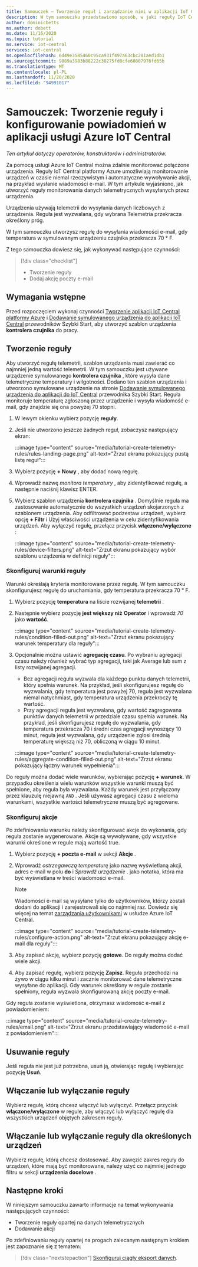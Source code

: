 ```yaml
---
title: Samouczek — Tworzenie reguł i zarządzanie nimi w aplikacji IoT Central platformy Azure
description: W tym samouczku przedstawiono sposób, w jaki reguły IoT Central platformy Azure umożliwiają monitorowanie urządzeń w czasie niemal rzeczywistym oraz automatyczne wywoływanie akcji, takich jak wysyłanie wiadomości e-mail, gdy reguła jest wyzwalana.
author: dominicbetts
ms.author: dobett
ms.date: 11/16/2020
ms.topic: tutorial
ms.service: iot-central
services: iot-central
ms.openlocfilehash: 6d49e3585460c95ca931f497a63cbc281aed1db1
ms.sourcegitcommit: 9889a3983b88222c30275fd0cfe60807976fd65b
ms.translationtype: MT
ms.contentlocale: pl-PL
ms.lasthandoff: 11/20/2020
ms.locfileid: "94991017"
---
```

# <a name="tutorial-create-a-rule-and-set-up-notifications-in-your-azure-iot-central-application"></a>Samouczek: Tworzenie reguły i konfigurowanie powiadomień w aplikacji usługi Azure IoT Central

*Ten artykuł dotyczy operatorów, konstruktorów i administratorów.*

Za pomocą usługi Azure IoT Central można zdalnie monitorować połączone urządzenia. Reguły IoT Central platformy Azure umożliwiają monitorowanie urządzeń w czasie niemal rzeczywistym i automatyczne wywoływanie akcji, na przykład wysłanie wiadomości e-mail. W tym artykule wyjaśniono, jak utworzyć reguły monitorowania danych telemetrycznych wysyłanych przez urządzenia.

Urządzenia używają telemetrii do wysyłania danych liczbowych z urządzenia. Reguła jest wyzwalana, gdy wybrana Telemetria przekracza określony próg.

W tym samouczku utworzysz regułę do wysyłania wiadomości e-mail, gdy temperatura w symulowanym urządzeniu czujnika przekracza 70 &deg; F.

Z tego samouczka dowiesz się, jak wykonywać następujące czynności:

> [!div class="checklist"]
>
> * Tworzenie reguły
> * Dodaj akcję poczty e-mail

## <a name="prerequisites"></a>Wymagania wstępne

Przed rozpoczęciem wykonaj czynności [Tworzenie aplikacji IoT Central platformy Azure](./quick-deploy-iot-central.md) i [Dodawanie symulowanego urządzenia do aplikacji IoT Central](./quick-create-simulated-device.md) przewodników Szybki Start, aby utworzyć szablon urządzenia **kontrolera czujnika** do pracy.

## <a name="create-a-rule"></a>Tworzenie reguły

Aby utworzyć regułę telemetrii, szablon urządzenia musi zawierać co najmniej jedną wartość telemetrii. W tym samouczku jest używane urządzenie symulowanego **kontrolera czujnika** , które wysyła dane telemetryczne temperatury i wilgotności. Dodano ten szablon urządzenia i utworzono symulowane urządzenie na stronie [Dodawanie symulowanego urządzenia do aplikacji do IoT Central](./quick-create-simulated-device.md) przewodnika Szybki Start. Reguła monitoruje temperaturę zgłoszoną przez urządzenie i wysyła wiadomość e-mail, gdy znajdzie się ona powyżej 70 stopni.

1. W lewym okienku wybierz pozycję **reguły**.

1. Jeśli nie utworzono jeszcze żadnych reguł, zobaczysz następujący ekran:

    :::image type="content" source="media/tutorial-create-telemetry-rules/rules-landing-page.png" alt-text="Zrzut ekranu pokazujący pustą listę reguł":::

1. Wybierz pozycję **+ Nowy** , aby dodać nową regułę.

1. Wprowadź nazwę _monitora temperatury_ , aby zidentyfikować regułę, a następnie naciśnij klawisz ENTER.

1. Wybierz szablon urządzenia **kontrolera czujnika** . Domyślnie reguła ma zastosowanie automatycznie do wszystkich urządzeń skojarzonych z szablonem urządzenia. Aby odfiltrować podzestaw urządzeń, wybierz opcję **+ Filtr** i Użyj właściwości urządzenia w celu zidentyfikowania urządzeń. Aby wyłączyć regułę, przełącz przycisk **włączone/wyłączone** :

    :::image type="content" source="media/tutorial-create-telemetry-rules/device-filters.png" alt-text="Zrzut ekranu pokazujący wybór szablonu urządzenia w definicji reguły":::

### <a name="configure-the-rule-conditions"></a>Skonfiguruj warunki reguły

Warunki określają kryteria monitorowane przez regułę. W tym samouczku skonfigurujesz regułę do uruchamiania, gdy temperatura przekracza 70 &deg; F.

1. Wybierz pozycję **temperatura** na liście rozwijanej **telemetrii** .

1. Następnie wybierz pozycję **jest większy niż** **Operator** i wprowadź _70_ jako **wartość**.

    :::image type="content" source="media/tutorial-create-telemetry-rules/condition-filled-out.png" alt-text="Zrzut ekranu pokazujący warunek temperatury dla reguły":::

1. Opcjonalnie można ustawić **agregację czasu**. Po wybraniu agregacji czasu należy również wybrać typ agregacji, taki jak Average lub sum z listy rozwijanej agregacji.

    * Bez agregacji reguła wyzwala dla każdego punktu danych telemetrii, który spełnia warunek. Na przykład, jeśli skonfigurujesz regułę do wyzwalania, gdy temperatura jest powyżej 70, reguła jest wyzwalana niemal natychmiast, gdy temperatura urządzenia przekroczy tę wartość.
    * Przy agregacji reguła jest wyzwalana, gdy wartość zagregowana punktów danych telemetrii w przedziale czasu spełnia warunek. Na przykład, jeśli skonfigurujesz regułę do wyzwalania, gdy temperatura przekracza 70 i średni czas agregacji wynoszący 10 minut, reguła jest wyzwalana, gdy urządzenie zgłosi średnią temperaturę większą niż 70, obliczoną w ciągu 10 minut.

    :::image type="content" source="media/tutorial-create-telemetry-rules/aggregate-condition-filled-out.png" alt-text="Zrzut ekranu pokazujący łączny warunek wypełnienia":::

Do reguły można dodać wiele warunków, wybierając pozycję **+ warunek**. W przypadku określenia wielu warunków wszystkie warunki muszą być spełnione, aby reguła była wyzwalana. Każdy warunek jest przyłączony przez klauzulę niejawną `AND` . Jeśli używasz agregacji czasu z wieloma warunkami, wszystkie wartości telemetryczne muszą być agregowane.

### <a name="configure-actions"></a>Skonfiguruj akcje

Po zdefiniowaniu warunku należy skonfigurować akcje do wykonania, gdy reguła zostanie wygenerowane. Akcje są wywoływane, gdy wszystkie warunki określone w regule mają wartość true.

1. Wybierz pozycję **+ poczta e-mail** w sekcji **Akcje** .

1. Wprowadź _ostrzegawczą temperaturę_ jako nazwę wyświetlaną akcji, adres e-mail w polu **do** i _Sprawdź urządzenie_ . jako notatka, która ma być wyświetlana w treści wiadomości e-mail.

    > [!NOTE]
    > Wiadomości e-mail są wysyłane tylko do użytkowników, którzy zostali dodani do aplikacji i zarejestrowali się co najmniej raz. Dowiedz się więcej na temat [zarządzania użytkownikami](howto-administer.md) w usłudze Azure IoT Central.

    :::image type="content" source="media/tutorial-create-telemetry-rules/configure-action.png" alt-text="Zrzut ekranu pokazujący akcję e-mail dla reguły":::

1. Aby zapisać akcję, wybierz pozycję **gotowe**. Do reguły można dodać wiele akcji.

1. Aby zapisać regułę, wybierz pozycję **Zapisz**. Reguła przechodzi na żywo w ciągu kilku minut i zacznie monitorować dane telemetryczne wysyłane do aplikacji. Gdy warunek określony w regule zostanie spełniony, reguła wyzwala skonfigurowaną akcję poczty e-mail.

Gdy reguła zostanie wyświetlona, otrzymasz wiadomość e-mail z powiadomieniem:

:::image type="content" source="media/tutorial-create-telemetry-rules/email.png" alt-text="Zrzut ekranu przedstawiający wiadomość e-mail z powiadomieniem":::

## <a name="delete-a-rule"></a>Usuwanie reguły

Jeśli reguła nie jest już potrzebna, usuń ją, otwierając regułę i wybierając pozycję **Usuń**.

## <a name="enable-or-disable-a-rule"></a>Włączanie lub wyłączanie reguły

Wybierz regułę, którą chcesz włączyć lub wyłączyć. Przełącz przycisk **włączone/wyłączone** w regule, aby włączyć lub wyłączyć regułę dla wszystkich urządzeń objętych zakresem reguły.

## <a name="enable-or-disable-a-rule-for-specific-devices"></a>Włączanie lub wyłączanie reguły dla określonych urządzeń

Wybierz regułę, którą chcesz dostosować. Aby zawęzić zakres reguły do urządzeń, które mają być monitorowane, należy użyć co najmniej jednego filtru w sekcji **urządzenia docelowe** .

## <a name="next-steps"></a>Następne kroki

W niniejszym samouczku zawarto informacje na temat wykonywania następujących czynności:

* Tworzenie reguły opartej na danych telemetrycznych
* Dodawanie akcji

Po zdefiniowaniu reguły opartej na progach zalecanym następnym krokiem jest zapoznanie się z tematem:

> [!div class="nextstepaction"]
> [Skonfiguruj ciągły eksport danych](./howto-export-data.md).

